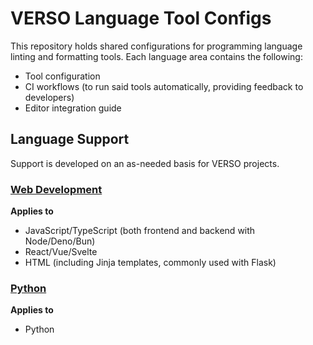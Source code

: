 # VERSO Language Tool Configs

This repository holds shared configurations for programming language linting and formatting tools. Each language area contains the following:

- Tool configuration
- CI workflows (to run said tools automatically, providing feedback to developers)
- Editor integration guide

## Language Support

Support is developed on an as-needed basis for VERSO projects.

### [Web Development](/webdev/)

**Applies to**

- JavaScript/TypeScript (both frontend and backend with Node/Deno/Bun)
- React/Vue/Svelte
- HTML (including Jinja templates, commonly used with Flask)

### [Python](/python/)

**Applies to**

- Python
